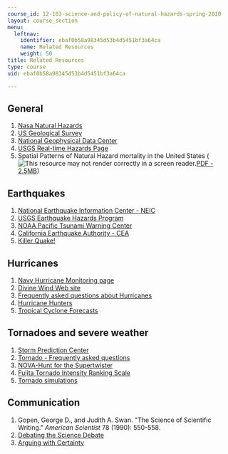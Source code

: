 ```yaml
---
course_id: 12-103-science-and-policy-of-natural-hazards-spring-2010
layout: course_section
menu:
  leftnav:
    identifier: ebaf0b58a98345d53b4d5451bf3a64ca
    name: Related Resources
    weight: 50
title: Related Resources
type: course
uid: ebaf0b58a98345d53b4d5451bf3a64ca

---
```


General
-------

1.  [Nasa Natural Hazards](http://earthobservatory.nasa.gov/NaturalHazards/)
2.  [US Geological Survey](http://www.usgs.gov/hazards/)
3.  [National Geophysical Data Center](http://www.ngdc.noaa.gov/hazard/hazards.shtml)
4.  [USGS Real-time Hazards Page](https://www2.usgs.gov/natural_hazards/)
5.  Spatial Patterns of Natural Hazard mortality in the United States (![This resource may not render correctly in a screen reader.](/images/inacessible.gif)[PDF - 2.5MB](http://www.ij-healthgeographics.com/content/pdf/1476-072X-7-64.pdf))

Earthquakes
-----------

1.  [National Earthquake Information Center - NEIC](http://earthquake.usgs.gov/contactus/golden/neic.php)
2.  [USGS Earthquake Hazards Program](http://earthquake.usgs.gov/)
3.  [NOAA Pacific Tsunami Warning Center](http://www.weather.gov/ptwc/)
4.  [California Earthquake Authority - CEA](http://www.earthquakeauthority.com/)
5.  [Killer Quake!](http://www.pbs.org/wgbh/nova/teachers/programs/2116_killerqu.html)

Hurricanes
----------

1.  [Navy Hurricane Monitoring page](http://www.nrlmry.navy.mil/tc_pages/tc_home.html)
2.  [Divine Wind Web site](http://wind.mit.edu/~emanuel/divinewind/main.htm)
3.  [Frequently asked questions about Hurricanes](http://www.aoml.noaa.gov/hrd/tcfaq/tcfaqHED.html)
4.  [Hurricane Hunters](http://www.hurricanehunters.com/)
5.  [Tropical Cyclone Forecasts](http://wind.mit.edu/~emanuel/storm.html)

Tornadoes and severe weather
----------------------------

1.  [Storm Prediction Center](http://www.spc.noaa.gov/)
2.  [Tornado - Frequently asked questions](http://www.spc.noaa.gov/faq/tornado/)
3.  [NOVA-Hunt for the Supertwister](http://www.pbs.org/wgbh/nova/tornado/)
4.  [Fujita Tornado Intensity Ranking Scale](http://www.spc.noaa.gov/faq/tornado/ef-scale.html)
5.  [Tornado simulations](https://scijinks.gov/tornado-simulation/)

Communication
-------------

1.  Gopen, George D., and Judith A. Swan. "The Science of Scientific Writing." _American Scientist_ 78 (1990): 550-558.
2.  [Debating the Science Debate](http://www.nature.com/news/2008/080206/full/451621a.html)
3.  [Arguing with Certainty](http://climateprogress.org/2008/02/11/how-do-we-really-know-humans-are-causing-global-warming/)